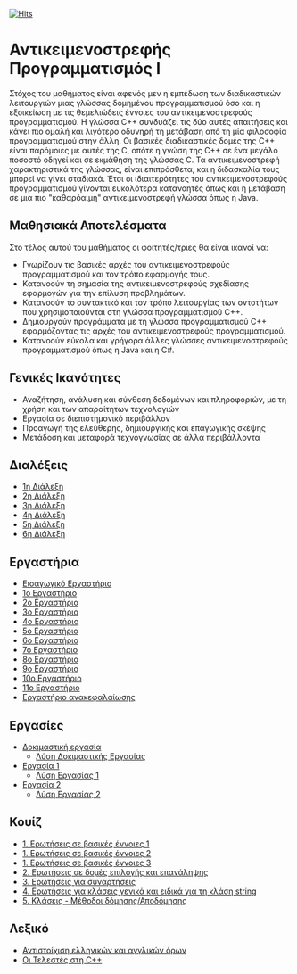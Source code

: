 [![Hits](https://hits.seeyoufarm.com/api/count/incr/badge.svg?url=https%3A%2F%2Feffie375.github.io%2FTPTE-AEGEAN&count_bg=%23E3802B&title_bg=%2307359E&icon=internetarchive.svg&icon_color=%23E7E7E7&title=%CE%A0%CF%81%CE%BF%CE%B2%CE%BF%CE%BB%CE%AD%CF%82&edge_flat=false)](https://hits.seeyoufarm.com)

# Αντικειμενοστρεφής Προγραμματισμός Ι

Στόχος του μαθήματος είναι αφενός μεν η εμπέδωση των διαδικαστικών λειτουργιών μιας γλώσσας δομημένου προγραμματισμού όσο και η εξοικείωση με τις θεμελιώδεις έννοιες του αντικειμενοστρεφούς προγραμματισμού. Η γλώσσα C++ συνδυάζει τις δύο αυτές απαιτήσεις και κάνει πιο ομαλή και λιγότερο οδυνηρή τη μετάβαση από τη μία φιλοσοφία προγραμματισμού στην άλλη. Οι βασικές διαδικαστικές δομές της C++ είναι παρόμοιες με αυτές της C, οπότε η γνώση της C++ σε ένα μεγάλο ποσοστό οδηγεί και σε εκμάθηση της γλώσσας C. Τα αντικειμενοστρεφή χαρακτηριστικά της γλώσσας, είναι επιπρόσθετα, και η διδασκαλία τους μπορεί να γίνει σταδιακά. Έτσι οι ιδιαιτερότητες του αντικειμενοστρεφούς προγραμματισμού γίνονται ευκολότερα κατανοητές όπως και η μετάβαση σε μια πιο "καθαρόαιμη" αντικειμενοστρεφή γλώσσα όπως η Java.

## Μαθησιακά Αποτελέσματα

Στο τέλος αυτού του μαθήματος οι φοιτητές/τριες θα είναι ικανοί να:

- Γνωρίζουν τις βασικές αρχές του αντικειμενοστρεφούς προγραμματισμού και τον τρόπο εφαρμογής τους.
- Κατανοούν τη σημασία της αντικειμενοστρεφούς σχεδίασης εφαρμογών για την επίλυση προβλημάτων.
- Κατανοούν το συντακτικό και τον τρόπο λειτουργίας των οντοτήτων που χρησιμοποιούνται
στη γλώσσα προγραμματισμού C++.
- Δημιουργούν προγράμματα με τη γλώσσα προγραμματισμού C++ εφαρμόζοντας τις αρχές του αντικειμενοστρεφούς προγραμματισμού.
- Κατανοούν εύκολα και γρήγορα άλλες γλώσσες αντικειμενοστρεφούς προγραμματισμού όπως η Java και η C#.

## Γενικές Ικανότητες

- Αναζήτηση, ανάλυση και σύνθεση δεδομένων και πληροφοριών, με τη χρήση και των απαραίτητων τεχνολογιών
- Εργασία σε διεπιστημονικό περιβάλλον
- Προαγωγή της ελεύθερης, δημιουργικής και επαγωγικής σκέψης
- Μετάδοση και μεταφορά τεχνογνωσίας σε άλλα περιβάλλοντα

## Διαλέξεις

- [1η Διάλεξη](lectures/lecture-01.md)
- [2η Διάλεξη](lectures/lecture-02.md)
- [3η Διάλεξη](lectures/lecture-03.md)
- [4η Διάλεξη](lectures/lecture-04.md)
- [5η Διάλεξη](lectures/lecture-05.md)
- [6η Διάλεξη](lectures/lecture-06.md)

## Εργαστήρια

- [Εισαγωγικό Εργαστήριο](labs/lab-00.md)
- [1o Εργαστήριο](labs/lab-01.md)
- [2o Εργαστήριο](labs/lab-02.md)
- [3o Εργαστήριο](labs/lab-03.md)
- [4o Εργαστήριο](labs/lab-04.md)
- [5o Εργαστήριο]()
- [6o Εργαστήριο](labs/lab-06.md)
- [7o Εργαστήριο](labs/lab-07.md)
- [8o Εργαστήριο](labs/lab-08.md)
- [9o Εργαστήριο](labs/lab-09.md)
- [10o Εργαστήριο](labs/lab-10.md)
- [11o Εργαστήριο](labs/lab-11.md)
- [Εργαστήριο ανακεφαλαίωσης](labs/lab-12.md)

## Εργασίες

- [Δοκιμαστική εργασία](ergasies/dokimastiki.md)
  - [Λύση Δοκιμαστικής Εργασίας](ergasies/source/0_ctxxxxx.cpp)
- [Εργασία 1](ergasies/ergasia-01.md)
  - [Λύση Εργασίας 1](ergasies/source/1_ctxxxxx.cpp)
- [Εργασία 2](ergasies/ergasia-02.md)
  - [Λύση Εργασίας 2](ergasies/source/2_ctxxxxx.cpp)

## Κουίζ

- [1. Ερωτήσεις σε βασικές έννοιες 1](https://forms.gle/qHDWYgt6cp96YyGM9)
- [1. Ερωτήσεις σε βασικές έννοιες 2](https://forms.gle/YBqBdpqRJL4H4ZXP9)
- [1. Ερωτήσεις σε βασικές έννοιες 3](https://forms.gle/Wh3KypXgrcEyTvjq5)
- [2. Ερωτήσεις σε δομές επιλογής και επανάληψης](https://drive.google.com/file/d/1sA3jtsAUWqGHdszayqkg8VRzL-NIqgv4/view?usp=sharing)
- [3. Ερωτήσεις για συναρτήσεις](https://drive.google.com/file/d/1FeVJ9DgdgRHWUUXolnYR0eQsfwwn4YiX/view?usp=sharing)
- [4. Ερωτήσεις για κλάσεις γενικά και ειδικά για τη κλάση string](https://drive.google.com/file/d/177OfwEqfDCN_4I6MI6EKinVBAUNfl5IP/view?usp=sharing)
- [5. Κλάσεις - Μέθοδοι δόμησης/Αποδόμησης](https://drive.google.com/file/d/1P9s8KUNbtc89le5S6xgml6G5rvvi1b3d/view?usp=sharing)

## Λεξικό

- [Αντιστοίχιση ελληνικών και αγγλικών όρων](orologies.md)
- [Οι Τελεστές στη C++](telestes.md)
